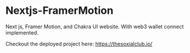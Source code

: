 # Nextjs-FramerMotion

Next js, Framer Motion, and Chakra UI website. With web3 wallet connect implemented.

Checkout the deployed project here: https://thesoxialclub.io/
